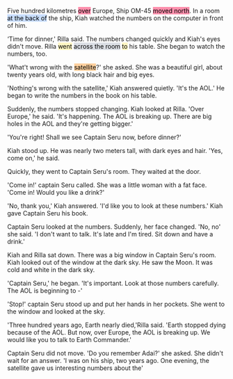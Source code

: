 Five hundred kilometres <mark style="background: #FF5582A6;">over</mark> Europe, Ship OM-45 <mark style="background: #FF5582A6;">moved north</mark>. In a room <mark style="background: #ADCCFFA6;">at the back of</mark> the ship, Kiah watched the numbers on the computer in front of him.

‘Time for dinner,' Rilla said.
The numbers changed quickly and Kiah's eyes didn't move. Rilla <mark style="background: #FFF3A3A6;">went</mark> <mark style="background: #CACFD9A6;">across the room</mark> <mark style="background: #FFF3A3A6;">to</mark> his table. She began to watch the numbers, too.

'What't wrong with the <mark style="background: #FFB86CA6;">satellite</mark>?' she asked. She was a beautiful girl, about twenty years old, with long black hair and big eyes.

'Nothing's wrong with the satellite,' Kiah answered quietly. 'It's the AOL.' He began to write the numbers in the book on his table.

Suddenly, the numbers stopped changing. Kiah looked at Rilla. 'Over Europe,' he said. 'It's happening. The AOL is breaking up. There are big holes in the AOL and they're getting bigger.'

'You're right! Shall we see Captain Seru now, before dinner?'

Kiah stood up. He was nearly two meters tall, with dark eyes and hair. 'Yes, come on,' he said.

Quickly, they went to Captain Seru's room. They waited at the door.

'Come in!' captain Seru called. She was a little woman with a fat face. 'Come in! Would you like a drink?'

'No, thank you,' Kiah answered. 'I'd like you to look at these numbers.' Kiah gave Captain Seru his book.

Captain Seru looked at the numbers. Suddenly, her face changed. 'No, no' she said. 'I don't want to talk. It's late and I'm tired. Sit down and have a drink.'

Kiah and Rilla sat down. There was a big window in Captain Seru's room. Kiah looked out of the window at the dark sky. He saw the Moon. It was cold and white in the dark sky.

'Captain Seru,' he began. 'It's important. Look at those numbers carefully. The AOL is beginning to -'

'Stop!' captain Seru stood up and put her hands in her pockets. She went to the window and looked at the sky.

'Three hundred years ago, Earth nearly died,'Rilla said. 'Earth stopped dying because of the AOL. But now, over Europe, the AOL is breaking up. We would like you to talk to Earth Commander.'

Captain Seru did not move. 'Do you remember Adai?' she asked. She didn't wait for an answer. 'I was on his ship, two years ago. One evening, the satellite gave us interesting numbers about the'

